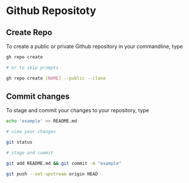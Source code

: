 # Github Repositoty

## Create Repo

To create a public or private Github repository in your commandline, type

```bash
gh repo create

# or to skip prompts

gh repo create [NAME] --public --clone
```
## Commit changes
To stage and commit your changes to your repository, type

```bash
echo 'example' >> README.md

# view your changes

git status

# stage and commit

git add README.md && git commit -m "example"

git push --set-upstream origin HEAD
```